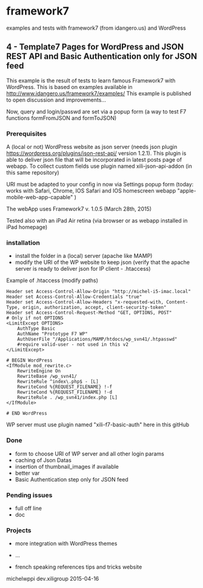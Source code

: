 # framework7
examples and tests with framework7 (from idangero.us) and WordPress

## 4 - Template7 Pages for WordPress and JSON REST API and Basic Authentication only for JSON feed

This example is the result of tests to learn famous Framework7 with WordPress.
This is based on examples available in http://www.idangero.us/framework7/examples/
This example is published to open discussion and improvements...

Now, query and login/passwd are set via a popup form (a way to test F7 functions formFromJSON and formToJSON)

### Prerequisites

A (local or not) WordPress website as json server (needs json plugin https://wordpress.org/plugins/json-rest-api/ version 1.2.1).
This plugin is able to deliver json file that will be incorporated in latest posts page of webapp.
To collect custom fields use plugin named xili-json-api-addon (in this same repository)

URI must be adapted to your config in now via Settings popup form (today: works with Safari, Chrome, IOS Safari and IOS homescreen webapp "apple-mobile-web-app-capable" )

The webApp uses Framework7 v. 1.0.5 (March 28th, 2015)

Tested also with an iPad Air retina (via browser or as webapp installed in iPad homepage)

### installation

- install the folder in a (local) server (apache like MAMP)
- modify the URI of the WP website to keep json (verify that the apache server is ready to deliver json for IP client - .htaccess)

Example of .htaccess (modify paths)
```
Header set Access-Control-Allow-Origin "http://michel-i5-imac.local"
Header set Access-Control-Allow-Credentials "true"
Header set Access-Control-Allow-Headers "x-requested-with, Content-Type, origin, authorization, accept, client-security-token"
Header set Access-Control-Request-Method "GET, OPTIONS, POST"
# Only if not OPTIONS
<LimitExcept OPTIONS>
    AuthType Basic
	AuthName "Prototype F7 WP"
	AuthUserFile "/Applications/MAMP/htdocs/wp_svn41/.htpasswd"
    #require valid-user - not used in this v2
</LimitExcept>

# BEGIN WordPress
<IfModule mod_rewrite.c>
	RewriteEngine On
	RewriteBase /wp_svn41/
	RewriteRule ^index\.php$ - [L]
	RewriteCond %{REQUEST_FILENAME} !-f
	RewriteCond %{REQUEST_FILENAME} !-d
	RewriteRule . /wp_svn41/index.php [L]
</IfModule>

# END WordPress
```
WP server must use plugin named "xili-f7-basic-auth" here in this gitHub

### Done

- form to choose URI of WP server and all other login params
- caching of Json Datas
- insertion of thumbnail_images if available
- better var
- Basic Authentication step only for JSON feed

### Pending issues

- full off line
- doc

### Projects

- more integration with WordPress themes
- ...

- french speaking references tips and tricks website

michelwppi dev.xiligroup 2015-04-16